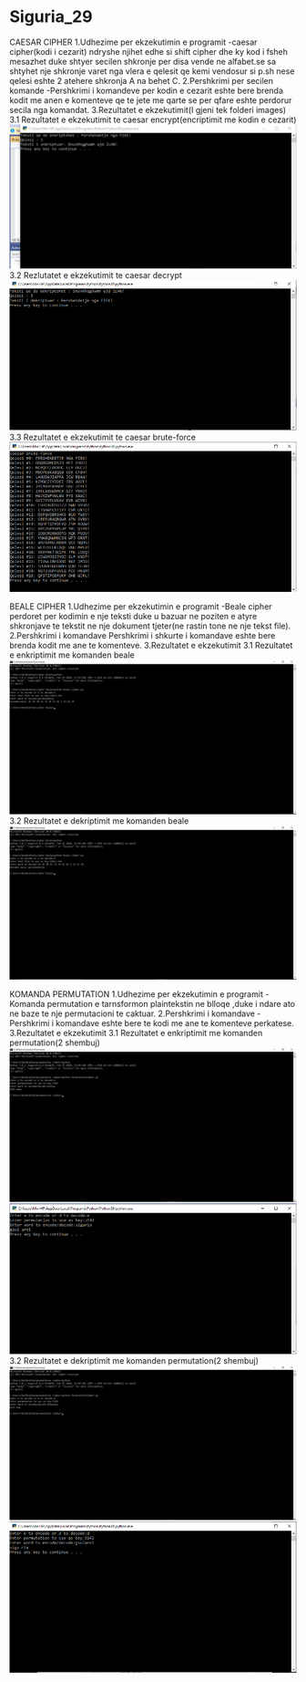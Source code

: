 # Siguria_29
CAESAR CIPHER
1.Udhezime per ekzekutimin e programit
-caesar cipher(kodi i cezarit) ndryshe njihet edhe si shift cipher dhe ky kod i fsheh mesazhet duke  shtyer secilen shkronje per disa vende ne alfabet.se sa shtyhet nje shkronje varet nga vlera e qelesit qe kemi vendosur si p.sh nese qelesi eshte 2 atehere shkronja A na behet C.
2.Pershkrimi per secilen komande
-Pershkrimi i komandeve per kodin e cezarit eshte bere brenda kodit me anen e komenteve qe te jete me qarte se per qfare eshte perdorur secila nga komandat.
3.Rezultatet e ekzekutimit(I gjeni tek folderi images)
3.1 Rezultatet e ekzekutimit te caesar encrypt(encriptimit me kodin e cezarit)
![](images/caesarencrypt.PNG)
3.2 Rezlutatet e ekzekutimit te caesar decrypt
![](images/caesardecrypt.PNG)
3.3 Rezultatet e ekzekutimit te caesar brute-force
![](images/caesarbruteforce.PNG)

BEALE CIPHER
1.Udhezime per ekzekutimin e programit
-Beale cipher perdoret per kodimin e nje teksti duke u bazuar ne poziten e atyre shkronjave te tekstit ne nje dokument tjeter(ne rastin tone ne nje tekst file).
2.Pershkrimi i komandave
Pershkrimi i shkurte i komandave eshte bere brenda kodit me ane te komenteve.
3.Rezultatet e ekzekutimit
3.1 Rezultatet e enkriptimit me komanden beale
![](images/beale_encrypt.PNG)
3.2 Rezultatet e dekriptimit me komanden beale
![](images/beale_decrypt.PNG)


KOMANDA PERMUTATION
1.Udhezime per ekzekutimin e programit
-Komanda permutation e tarnsformon plaintekstin ne blloqe ,duke i ndare ato ne baze te nje permutacioni te caktuar.
2.Pershkrimi i komandave
-Pershkrimi i komandave eshte bere te kodi me ane te komenteve perkatese.
3.Rezultatet e ekzekutimit
3.1 Rezultatet e enkriptimit me komanden permutation(2 shembuj)
![](images/permutation_encrypt.PNG)
![](images/permutation_encrypt2.PNG)
3.2 Rezultatet e dekriptimit me komanden permutation(2 shembuj)
![](images/permutation_decrypt.PNG)
![](images/permutation_decrypt2.PNG)

